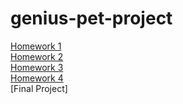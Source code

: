 # genius-pet-project
[Homework 1](https://yolilancaster.github.io/genius-pet-project/homework-1)<br>
[Homework 2](https://yolilancaster.github.io/genius-pet-project/homework-2)<br>
[Homework 3](https://yolilancaster.github.io/genius-pet-project/homework-3)<br>
[Homework 4](https://yolilancaster.github.io/genius-pet-project/homework-4)<br>
[Final Project]

